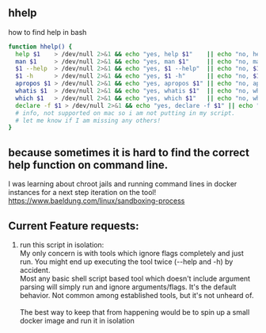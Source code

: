 ## hhelp
how to find help in bash

```bash
function hhelp() {
  help $1    > /dev/null 2>&1 && echo "yes, help $1"    || echo "no, help $1" ;
  man $1     > /dev/null 2>&1 && echo "yes, man $1"     || echo "no, man $1";
  $1 --help  > /dev/null 2>&1 && echo "yes, $1 --help"  || echo "no, $1 --help";
  $1 -h      > /dev/null 2>&1 && echo "yes, $1 -h"      || echo "no, $1 -h";
  apropos $1 > /dev/null 2>&1 && echo "yes, apropos $1" || echo "no, apropos $1";
  whatis $1  > /dev/null 2>&1 && echo "yes, whatis $1"  || echo "no, whatis $1";
  which $1   > /dev/null 2>&1 && echo "yes, which $1"   || echo "no, which $1";
  declare -f $1 > /dev/null 2>&1 && echo "yes, declare -f $1" || echo "no, declare -f $1"
  # info, not supported on mac so i am not putting in my script.
  # let me know if I am missing any others!
}
```

## because sometimes it is hard to find the correct help function on command line.
I was learning about chroot jails and running command lines in docker instances for a next step iteration on the tool!
https://www.baeldung.com/linux/sandboxing-process

## Current Feature requests:
1. run this script in isolation:  
My only concern is with tools which ignore flags completely and just run. You might end up executing the tool twice (--help and -h) by accident.  
Most any basic shell script based tool which doesn't include argument parsing will simply run and ignore arguments/flags. It's the default behavior. Not common among established tools, but it's not unheard of.  <br/><br/>
The best way to keep that from happening would be to spin up a small docker image and run it in isolation
